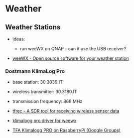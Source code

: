 # Weather

## Weather Stations
- ideas:
    - run weeWX on QNAP - can it use the USB receiver?

- [weeWX - Open source software for your weather station](http://www.weewx.com/)

### Dostmann KlimaLog Pro
- base station: 30.3039.IT
- wireless transmitter: 30.3180.IT
- transmission frequency: 868 MHz

- [tfrec - A SDR tool for receiving wireless sensor data](https://github.com/baycom/tfrec/blob/master/README.md)
- [klimalogg pro driver for weewx](https://github.com/matthewwall/weewx-klimalogg)
- [TFA Klimalogg PRO on RaspberryPi (Google Groups)](https://groups.google.com/forum/m/#!topic/weewx-user/O1ogABfGETA)
